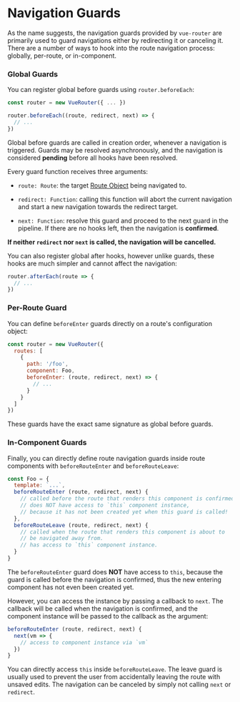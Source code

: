 # Navigation Guards

As the name suggests, the navigation guards provided by `vue-router` are primarily used to guard navigations either by redirecting it or canceling it. There are a number of ways to hook into the route navigation process: globally, per-route, or in-component.

### Global Guards

You can register global before guards using `router.beforeEach`:

``` js
const router = new VueRouter({ ... })

router.beforeEach((route, redirect, next) => {
  // ...
})
```

Global before guards are called in creation order, whenever a navigation is triggered. Guards may be resolved asynchronously, and the navigation is considered **pending** before all hooks have been resolved.

Every guard function receives three arguments:

- `route: Route`: the target [Route Object](../api/route-object.md) being navigated to.

- `redirect: Function`: calling this function will abort the current navigation and start a new navigation towards the redirect target.

- `next: Function`: resolve this guard and proceed to the next guard in the pipeline. If there are no hooks left, then the navigation is **confirmed**.

**If neither `redirect` nor `next` is called, the navigation will be cancelled.**

You can also register global after hooks, however unlike guards, these hooks are much simpler and cannot affect the navigation:

``` js
router.afterEach(route => {
  // ...
})
```

### Per-Route Guard

You can define `beforeEnter` guards directly on a route's configuration object:

``` js
const router = new VueRouter({
  routes: [
    {
      path: '/foo',
      component: Foo,
      beforeEnter: (route, redirect, next) => {
        // ...
      }
    }
  ]
})
```

These guards have the exact same signature as global before guards.

### In-Component Guards

Finally, you can directly define route navigation guards inside route components with `beforeRouteEnter` and `beforeRouteLeave`:

``` js
const Foo = {
  template: `...`,
  beforeRouteEnter (route, redirect, next) {
    // called before the route that renders this component is confirmed.
    // does NOT have access to `this` component instance,
    // because it has not been created yet when this guard is called!
  },
  beforeRouteLeave (route, redirect, next) {
    // called when the route that renders this component is about to
    // be navigated away from.
    // has access to `this` component instance.
  }
}
```

The `beforeRouteEnter` guard does **NOT** have access to `this`, because the guard is called before the navigation is confirmed, thus the new entering component has not even been created yet.

However, you can access the instance by passing a callback to `next`. The callback will be called when the navigation is confirmed, and the component instance will be passed to the callback as the argument:

``` js
beforeRouteEnter (route, redirect, next) {
  next(vm => {
    // access to component instance via `vm`
  })
}
```

You can directly access `this` inside `beforeRouteLeave`. The leave guard is usually used to prevent the user from accidentally leaving the route with unsaved edits. The navigation can be canceled by simply not calling `next` or `redirect`.
